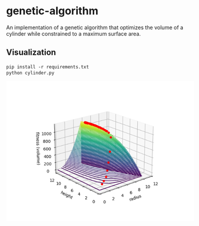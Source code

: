 # genetic-algorithm
An implementation of a genetic algorithm that optimizes the volume of a cylinder while constrained to a maximum surface area.

## Visualization
```
pip install -r requirements.txt
python cylinder.py
```

![fitness.png](fitness.png)
